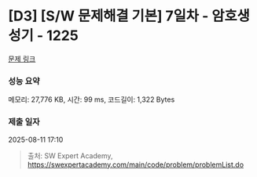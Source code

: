 # [D3] [S/W 문제해결 기본] 7일차 - 암호생성기 - 1225 

[문제 링크](https://swexpertacademy.com/main/code/problem/problemDetail.do?contestProbId=AV14uWl6AF0CFAYD) 

### 성능 요약

메모리: 27,776 KB, 시간: 99 ms, 코드길이: 1,322 Bytes

### 제출 일자

2025-08-11 17:10



> 출처: SW Expert Academy, https://swexpertacademy.com/main/code/problem/problemList.do